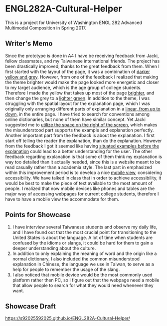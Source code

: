 # ENGL282A-Cultural-Helper
This is a project for University of Washington ENGL 282 Advanced Multimodal Composition in Spring 2017.

## Writer's Memo
Since the prototype is done in A4 I have be receiving feedback from Jacki, fellow classmates, and my Taiwanese international friends. The project has been drastically improved, thanks to the great feedback from them. When I first started with the layout of the page, it was a combination of [darker yellow and grey](https://github.com/s92025592025/ENGL282A-Cultural-Helper/commit/94f87b035250d035806e22388a7e54f3372fb794). However, from one of the feedback I realized that making the theme brighter would make the page looked more energetic and closer to my target audience, which is the age group of college students. Therefore I made the yellow that takes up most of the page [brighter](https://github.com/s92025592025/ENGL282A-Cultural-Helper/commit/c776e86b486ae8e887a4f8fc740ad2b6833ec3c7), and then change the grey to a [lighter green](https://github.com/s92025592025/ENGL282A-Cultural-Helper/commit/c776e86b486ae8e887a4f8fc740ad2b6833ec3c7). In addition to the theme, I was struggling with the spatial layout for the explanation page, which I was originally only arranging different parts of explanation in a [linear, from up to down](https://github.com/s92025592025/ENGL282A-Cultural-Helper/commit/90acd19f5d6ee4f092a4807c12a7d9a73df32739), in the entire page. I have tried to search for conventions among online dictionaries, but none of them have similar concept. Yet Jacki suggested me to [utilize the space on the right of the screen](https://github.com/s92025592025/ENGL282A-Cultural-Helper/commit/34abf0d57729f940afe6617d2023d76bcd5ed1e5), which makes the misunderstood part supports the example and explanation perfectly. Another important part from the feedback is about the explanation. I first start off telling the reader the explanation, than do the explanation. However from the feedback I got it seemed like having [situated examples before the explanation](https://github.com/s92025592025/ENGL282A-Cultural-Helper/commit/e58a390f5fd5eb1039abd37b10d0f297dbd152eb) could lead to a better understanding for the user. The other feedback regarding explanation is that some of them think my explanation is way too detailed than it actually needed, since this is a website meant to be read casually rather than a academia style. The last part in emphasized within this improvement period is to develop a nice [mobile view](https://github.com/s92025592025/ENGL282A-Cultural-Helper/commit/47b4ba66b8026f87cd1ee0783de44a174bcd85f6), considering accessibility. We have talked in class that in order to achieve accessibility, it would be best to make the piece of text available to the most amount of people. I realized that now mobile devices like phones and tables are the major way of accessing webpages for current college students, therefore I have to have a mobile view the accommodate for them.

## Points for Showcase
1. I have interview several Taiwanese students and observe my daily life, and I have found out that the most crucial point for transitioning to the United States is about the language. A lot of time when students are confused by the idioms or slangs, it could be hard for them to gain a deeper understanding about the culture.
2. In addition to only explaining the meaning of word and the origin like a normal dictionary, I also included the common misunderstood explanation in Chinese, the language we use in Taiwan, to serve as a help for people to remember the usage of the slang.
3. I also noticed that mobile device would be the most commonly used platform rather then PC, so I figure out that the webpage need a mobile that allow people to search for what they would need whenever they want.

## Showcase Draft
https://s92025592025.github.io/ENGL282A-Cultural-Helper/